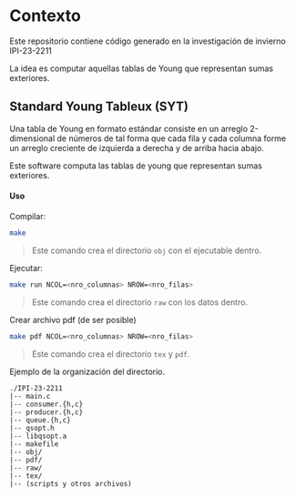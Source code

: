 # Contexto

Este repositorio contiene código generado
en la investigación de invierno IPI-23-2211

La idea es computar aquellas tablas de Young que
representan sumas exteriores.

## Standard Young Tableux (SYT)

Una tabla de Young en formato estándar consiste en
un arreglo 2-dimensional de números
de tal forma que cada fila y cada columna forme un
arreglo creciente de izquierda a derecha y de arriba
hacia abajo.

Este software computa las tablas de young que representan
sumas exteriores.

#### Uso

Compilar:
```sh
make
```
> Este comando crea el directorio `obj` con el ejecutable dentro.

Ejecutar:
```sh
make run NCOL=<nro_columnas> NROW=<nro_filas>
```
> Este comando crea el directorio `raw` con los datos dentro.

Crear archivo pdf (de ser posible)
```sh
make pdf NCOL=<nro_columnas> NROW=<nro_filas>
```
> Este comando crea el directorio `tex` y `pdf`.

Ejemplo de la organización del directorio.
```
./IPI-23-2211
|-- main.c
|-- consumer.{h,c}
|-- producer.{h,c}
|-- queue.{h,c}
|-- qsopt.h
|-- libqsopt.a
|-- makefile
|-- obj/
|-- pdf/
|-- raw/
|-- tex/
|-- (scripts y otros archivos) 
```

